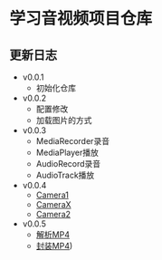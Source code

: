 # 学习音视频项目仓库
## 更新日志
- v0.0.1
  - 初始化仓库
- v0.0.2
  - 配置修改
  - 加载图片的方式
- v0.0.3
  - MediaRecorder录音
  - MediaPlayer播放
  - AudioRecord录音
  - AudioTrack播放
- v0.0.4
  - [Camera1](app/src/java/cn/krisez/study/av/camera/Camera1Activity.kt)
  - [CameraX](app/src/java/cn/krisez/study/av/camera/CameraXActivity.kt)
  - [Camera2](app/src/java/cn/krisez/study/av/camera/Camera2Activity.kt)
- v0.0.5
  - [解析MP4](app/src/java/cn/krisez/study/av/mp4/parse/parse.kt)
  - [封装MP4](app/src/java/cn/krisez/study/av/mp4/assemble.kt))